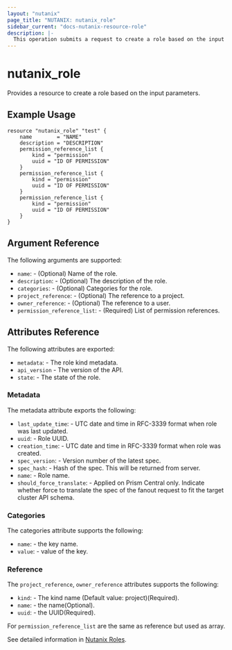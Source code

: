 ```yaml
---
layout: "nutanix"
page_title: "NUTANIX: nutanix_role"
sidebar_current: "docs-nutanix-resource-role"
description: |-
  This operation submits a request to create a role based on the input parameters.
---
```


# nutanix_role

Provides a resource to create a role based on the input parameters.

## Example Usage

``` hcl
resource "nutanix_role" "test" {
	name        = "NAME"
	description = "DESCRIPTION"
	permission_reference_list {
		kind = "permission"
		uuid = "ID OF PERMISSION"
	}
	permission_reference_list {
		kind = "permission"
		uuid = "ID OF PERMISSION"
	}
	permission_reference_list {
		kind = "permission"
		uuid = "ID OF PERMISSION"
	}
}
```

## Argument Reference

The following arguments are supported:

* `name`: - (Optional) Name of the role.
* `description`: - (Optional) The description of the role.
* `categories`: - (Optional) Categories for the role.
* `project_reference`: - (Optional) The reference to a project.
* `owner_reference`: - (Optional) The reference to a user.
* `permission_reference_list`: - (Required) List of permission references.

## Attributes Reference

The following attributes are exported:

* `metadata`: - The role kind metadata.
* `api_version` - The version of the API.
* `state`: - The state of the role.

### Metadata

The metadata attribute exports the following:

* `last_update_time`: - UTC date and time in RFC-3339 format when role was last updated.
* `uuid`: - Role UUID.
* `creation_time`: - UTC date and time in RFC-3339 format when role was created.
* `spec_version`: - Version number of the latest spec.
* `spec_hash`: - Hash of the spec. This will be returned from server.
* `name`: - Role name.
* `should_force_translate`: - Applied on Prism Central only. Indicate whether force to translate the spec of the fanout request to fit the target cluster API schema.

### Categories

The categories attribute supports the following:

* `name`: - the key name.
* `value`: - value of the key.

### Reference

The `project_reference`, `owner_reference` attributes supports the following:

* `kind`: - The kind name (Default value: project)(Required).
* `name`: - the name(Optional).
* `uuid`: - the UUID(Required).

For `permission_reference_list` are the same as reference but used as array.

See detailed information in [Nutanix Roles](https://www.nutanix.dev/reference/prism_central/v3/api/roles/).
